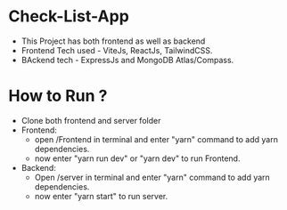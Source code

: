 # Check-List-App

- This Project has both frontend as well as backend
- Frontend Tech used - ViteJs, ReactJs, TailwindCSS.
- BAckend tech - ExpressJs and MongoDB Atlas/Compass.

# How to Run ?
- Clone both frontend and server folder
- Frontend: 
  - open /Frontend in terminal and enter "yarn" command to add yarn dependencies.
  - now enter "yarn run dev" or "yarn dev" to run Frontend.
- Backend:
  - Open /server in terminal and enter "yarn" command to add yarn dependencies.
  - now enter "yarn start" to run server.
